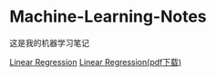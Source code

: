 Machine-Learning-Notes
======================

这是我的机器学习笔记

[Linear Regression](narutoacm.github.io/2015/01/04/lr.html)
[Linear Regression(pdf下载)](https://github.com/narutoacm/Machine-Learning-Notes/blob/master/pdf/lr.pdf)
